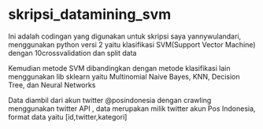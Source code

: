 # skripsi_datamining_svm

Ini adalah codingan yang digunakan untuk skripsi saya yannywulandari, menggunakan python versi 2 yaitu klasifikasi SVM(Support Vector Machine) dengan 10crossvalidation dan split data

Kemudian metode  SVM dibandingkan dengan metode klasifikasi lain menggunakan lib sklearn yaitu Multinomial Naive Bayes, KNN, Decision Tree, dan Neural Networks

Data diambil dari akun twitter @posindonesia dengan crawling menggunakan twitter API , data merupakan milik twitter akun Pos Indonesia, format data yaitu [id,twitter,kategori]

